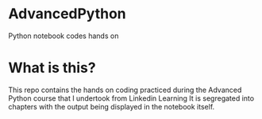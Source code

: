 # AdvancedPython
 Python notebook codes hands on

# What is this?
 This repo contains the hands on coding practiced during the Advanced Python course that I undertook from Linkedin Learning
 It is segregated into chapters with the output being displayed in the notebook itself.
 
